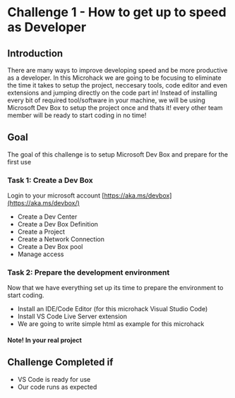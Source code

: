# Challenge 1 - How to get up to speed as Developer

## Introduction

There are many ways to improve developing speed and be more productive as a developer. In this Microhack we are going to be focusing to eliminate the time it takes to setup the project, neccesary tools, code editor and even extensions and jumping directly on the code part in!
Instead of installing every bit of required tool/software in your machine, we will be using Microsoft Dev Box to setup the project once and thats it! every other team member will be ready to start coding in no time!

## Goal 

The goal of this challenge is to setup Microsoft Dev Box and prepare for the first use

### Task 1: Create a Dev Box

Login to your microsoft account [https://aka.ms/devbox](https://aka.ms/devbox/)

- Create a Dev Center
- Create a Dev Box Definition
- Create a Project
- Create a Network Connection 
- Create a Dev Box pool
- Manage access

### Task 2: Prepare the development environment

Now that we have everything set up its time to prepare the environment to start coding.

- Install an IDE/Code Editor (for this microhack Visual Studio Code)
- Install VS Code Live Server extension
- We are going to write simple html as example for this microhack

#### Note! In your real project 

## Challenge Completed if

- VS Code is ready for use
- Our code runs as expected
